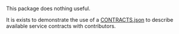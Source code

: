 This package does nothing useful.

It is exists to demonstrate the use of a
[CONTRACTS.json](https://npmjs.com/packages/contracts-json-schema)
to describe available service contracts with contributors.
